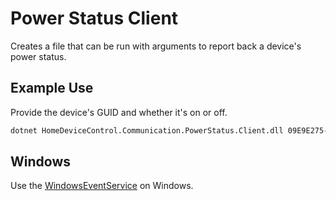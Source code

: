 ﻿# Power Status Client

Creates a file that can be run with arguments to report back a device's power status.

## Example Use

Provide the device's GUID and whether it's on or off.

```bash
dotnet HomeDeviceControl.Communication.PowerStatus.Client.dll 09E9E275-5C73-4FD0-B44B-D6890B176B75 true
```

## Windows

Use the [WindowsEventService](../WindowsEventService) on Windows.
